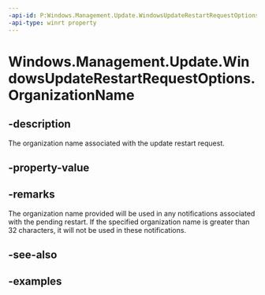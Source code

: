 ```yaml
---
-api-id: P:Windows.Management.Update.WindowsUpdateRestartRequestOptions.OrganizationName
-api-type: winrt property
---
```


# Windows.Management.Update.WindowsUpdateRestartRequestOptions.OrganizationName

<!--
public string OrganizationName { get; set; }
-->


## -description
The organization name associated with the update restart request.

## -property-value

## -remarks
The organization name provided will be used in any notifications associated with the pending restart. If the specified organization name is greater than 32 characters, it will not be used in these notifications.

## -see-also

## -examples


